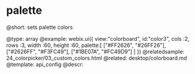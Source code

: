 palette
=============


@short: sets palette colors
	

@type: array
@example:
webix.ui({
	view:"colorboard",
	id:"color3",
	cols	:2,
	rows	:3,
	width	:60,
	height	:60,
    palette:[
		["#FF2626", "#26FF26"],
		["#2626FF", "#F3FC49"],
        ["#1BE07A", "#FC49D9"]
	]
})
@relatedsample:
	24_colorpicker/03_custom_colors.html
@related:
	desktop/colorboard.md
@template:	api_config
@descr:


